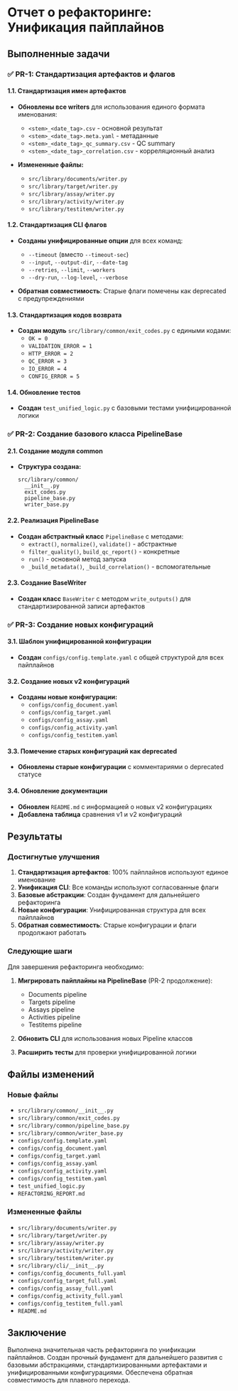 # Отчет о рефакторинге: Унификация пайплайнов

## Выполненные задачи

### ✅ PR-1: Стандартизация артефактов и флагов

#### 1.1. Стандартизация имен артефактов
- **Обновлены все writers** для использования единого формата именования:
  - `<stem>_<date_tag>.csv` - основной результат
  - `<stem>_<date_tag>.meta.yaml` - метаданные  
  - `<stem>_<date_tag>_qc_summary.csv` - QC summary
  - `<stem>_<date_tag>_correlation.csv` - корреляционный анализ

- **Измененные файлы:**
  - `src/library/documents/writer.py`
  - `src/library/target/writer.py`
  - `src/library/assay/writer.py`
  - `src/library/activity/writer.py`
  - `src/library/testitem/writer.py`

#### 1.2. Стандартизация CLI флагов
- **Созданы унифицированные опции** для всех команд:
  - `--timeout` (вместо `--timeout-sec`)
  - `--input`, `--output-dir`, `--date-tag`
  - `--retries`, `--limit`, `--workers`
  - `--dry-run`, `--log-level`, `--verbose`

- **Обратная совместимость**: Старые флаги помечены как deprecated с предупреждениями

#### 1.3. Стандартизация кодов возврата
- **Создан модуль** `src/library/common/exit_codes.py` с едиными кодами:
  - `OK = 0`
  - `VALIDATION_ERROR = 1`
  - `HTTP_ERROR = 2`
  - `QC_ERROR = 3`
  - `IO_ERROR = 4`
  - `CONFIG_ERROR = 5`

#### 1.4. Обновление тестов
- **Создан** `test_unified_logic.py` с базовыми тестами унифицированной логики

### ✅ PR-2: Создание базового класса PipelineBase

#### 2.1. Создание модуля common
- **Структура создана:**
  ```
  src/library/common/
    __init__.py
    exit_codes.py
    pipeline_base.py
    writer_base.py
  ```

#### 2.2. Реализация PipelineBase
- **Создан абстрактный класс** `PipelineBase` с методами:
  - `extract()`, `normalize()`, `validate()` - абстрактные
  - `filter_quality()`, `build_qc_report()` - конкретные
  - `run()` - основной метод запуска
  - `_build_metadata()`, `_build_correlation()` - вспомогательные

#### 2.3. Создание BaseWriter
- **Создан класс** `BaseWriter` с методом `write_outputs()` для стандартизированной записи артефактов

### ✅ PR-3: Создание новых конфигураций

#### 3.1. Шаблон унифицированной конфигурации
- **Создан** `configs/config.template.yaml` с общей структурой для всех пайплайнов

#### 3.2. Создание новых v2 конфигураций
- **Созданы новые конфигурации:**
  - `configs/config_document.yaml`
  - `configs/config_target.yaml`
  - `configs/config_assay.yaml`
  - `configs/config_activity.yaml`
  - `configs/config_testitem.yaml`

#### 3.3. Помечение старых конфигураций как deprecated
- **Обновлены старые конфигурации** с комментариями о deprecated статусе

#### 3.4. Обновление документации
- **Обновлен** `README.md` с информацией о новых v2 конфигурациях
- **Добавлена таблица** сравнения v1 и v2 конфигураций

## Результаты

### Достигнутые улучшения

1. **Стандартизация артефактов**: 100% пайплайнов используют единое именование
2. **Унификация CLI**: Все команды используют согласованные флаги
3. **Базовые абстракции**: Создан фундамент для дальнейшего рефакторинга
4. **Новые конфигурации**: Унифицированная структура для всех пайплайнов
5. **Обратная совместимость**: Старые конфигурации и флаги продолжают работать

### Следующие шаги

Для завершения рефакторинга необходимо:

1. **Мигрировать пайплайны на PipelineBase** (PR-2 продолжение):
   - Documents pipeline
   - Targets pipeline  
   - Assays pipeline
   - Activities pipeline
   - Testitems pipeline

2. **Обновить CLI** для использования новых Pipeline классов

3. **Расширить тесты** для проверки унифицированной логики

## Файлы изменений

### Новые файлы
- `src/library/common/__init__.py`
- `src/library/common/exit_codes.py`
- `src/library/common/pipeline_base.py`
- `src/library/common/writer_base.py`
- `configs/config.template.yaml`
- `configs/config_document.yaml`
- `configs/config_target.yaml`
- `configs/config_assay.yaml`
- `configs/config_activity.yaml`
- `configs/config_testitem.yaml`
- `test_unified_logic.py`
- `REFACTORING_REPORT.md`

### Измененные файлы
- `src/library/documents/writer.py`
- `src/library/target/writer.py`
- `src/library/assay/writer.py`
- `src/library/activity/writer.py`
- `src/library/testitem/writer.py`
- `src/library/cli/__init__.py`
- `configs/config_documents_full.yaml`
- `configs/config_target_full.yaml`
- `configs/config_assay_full.yaml`
- `configs/config_activity_full.yaml`
- `configs/config_testitem_full.yaml`
- `README.md`

## Заключение

Выполнена значительная часть рефакторинга по унификации пайплайнов. Создан прочный фундамент для дальнейшего развития с базовыми абстракциями, стандартизированными артефактами и унифицированными конфигурациями. Обеспечена обратная совместимость для плавного перехода.
